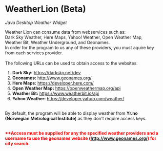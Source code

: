 # WeatherLion (Beta)
<i>Java Desktop Weather Widget</i>

Weather Lion can consume data from webservices such as:<br />
Dark Sky Weather, Here Maps, Yahoo! Weather, Open Weather Map, Weather Bit, Weather Underground, and Geonames.<br />
In order for the program to us any of these providers, you must aquire key from each services provider.
<br /><br />The following URLs can be used to obtain access to the websites:<br />
<ol><li><b>Dark Sky:</b> <a href=\"https://darksky.net/dev/\">https://darksky.net/dev</a></li> 
<li><b>Geonames:</b></b></b></b></b> <a href=\"http://www.geonames.org/\">http://www.geonames.org/</a><br /></li>
<li><b>Here Maps:</b></b></b></b> <a href=\"https://developer.here.com/\">https://developer.here.com/</a></li>
<li><b>Open Weather Map:</b></b></b> <a href=\"https://openweathermap.org/api\">https://openweathermap.org/api</a></li>
<li><b>Weather Bit:</b></b> <a href=\"https://www.weatherbit.io/api\">https://www.weatherbit.io/api</a></li>
<li><b>Yahoo Weather:</b> <a href=\"https://developer.yahoo.com/weather/\">https://developer.yahoo.com/weather/</a></li></ol>
<br />By default, the program will be able to display weather from <b>Yr.no (Norwegian Metrological Institute)</b> as they don't require access keys.<br />
<br /><p style='color: red;'><b>**Access must be supplied for any the specified weather providers and a username to use
the geonames website (<a href=\\\"http://www.geonames.org/\\\">http://www.geonames.org/</a>) for city search.</b></p>

